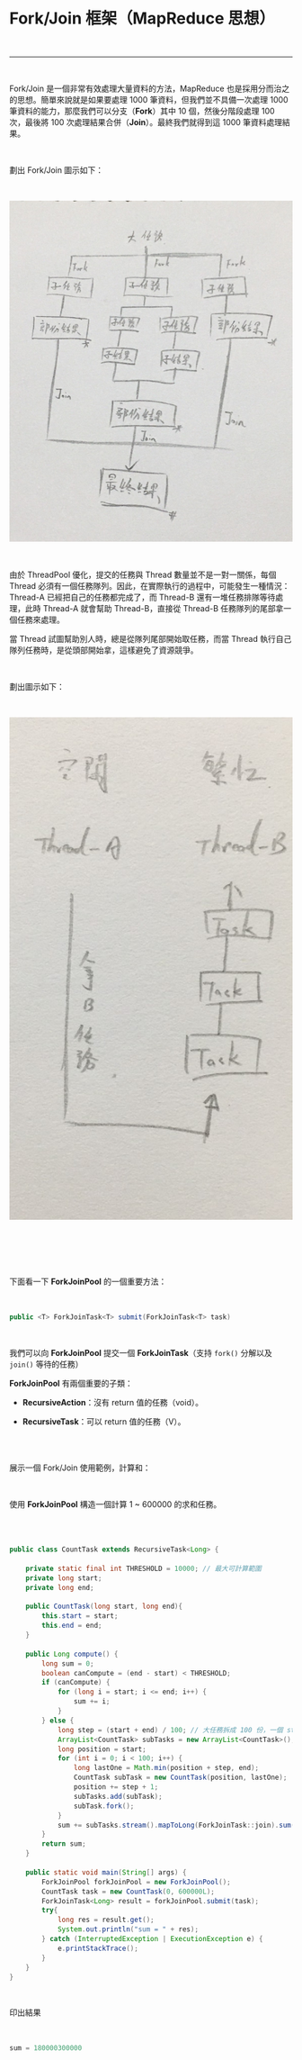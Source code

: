 # Fork/Join 框架（MapReduce 思想）

<br>

---

<br>

Fork/Join 是一個非常有效處理大量資料的方法，MapReduce 也是採用分而治之的思想。簡單來說就是如果要處理 1000 筆資料，但我們並不具備一次處理 1000 筆資料的能力，那麼我們可以分支（__Fork__）其中 10 個，然後分階段處理 100 次，最後將 100 次處理結果合併（__Join__）。最終我們就得到這 1000 筆資料處理結果。

<br>

劃出 Fork/Join 圖示如下：

<br>

![9](../imgs/9.jpg)

<br>

由於 ThreadPool 優化，提交的任務與 Thread 數量並不是一對一關係，每個 Thread 必須有一個任務隊列。因此，在實際執行的過程中，可能發生一種情況：Thread-A 已經把自己的任務都完成了，而 Thread-B 還有一堆任務排隊等待處理，此時 Thread-A 就會幫助 Thread-B，直接從 Thread-B 任務隊列的尾部拿一個任務來處理。

當 Thread 試圖幫助別人時，總是從隊列尾部開始取任務，而當 Thread 執行自己隊列任務時，是從頭部開始拿，這樣避免了資源競爭。

<br>

劃出圖示如下：

<br>

![10](../imgs/10.jpg)

<br>

<br>

<br>

<br>

下面看一下 __ForkJoinPool__ 的一個重要方法：

<br>

```java
public <T> ForkJoinTask<T> submit(ForkJoinTask<T> task)
```

<br>

我們可以向 __ForkJoinPool__ 提交一個 __ForkJoinTask__（支持 `fork()` 分解以及 `join()` 等待的任務）

__ForkJoinPool__ 有兩個重要的子類：

* __RecursiveAction__：沒有 return 值的任務（void）。

* __RecursiveTask__：可以 return 值的任務（V）。

<br><br>

展示一個 Fork/Join 使用範例，計算和：

<br>

使用 __ForkJoinPool__ 構造一個計算 1 ~ 600000 的求和任務。

<br><br>

```java
public class CountTask extends RecursiveTask<Long> {

    private static final int THRESHOLD = 10000; // 最大可計算範圍
    private long start;
    private long end;

    public CountTask(long start, long end){
        this.start = start;
        this.end = end;
    }

    public Long compute() {
        long sum = 0;
        boolean canCompute = (end - start) < THRESHOLD;
        if (canCompute) {
            for (long i = start; i <= end; i++) {
                sum += i;
            }
        } else {
            long step = (start + end) / 100; // 大任務拆成 100 份，一個 step 為一個子任務需要處裡的量。
            ArrayList<CountTask> subTasks = new ArrayList<CountTask>();
            long position = start;
            for (int i = 0; i < 100; i++) {
                long lastOne = Math.min(position + step, end);
                CountTask subTask = new CountTask(position, lastOne);
                position += step + 1;
                subTasks.add(subTask);
                subTask.fork();
            }
            sum += subTasks.stream().mapToLong(ForkJoinTask::join).sum();
        }
        return sum;
    }

    public static void main(String[] args) {
        ForkJoinPool forkJoinPool = new ForkJoinPool();
        CountTask task = new CountTask(0, 600000L);
        ForkJoinTask<Long> result = forkJoinPool.submit(task);
        try{
            long res = result.get();
            System.out.println("sum = " + res);
        } catch (InterruptedException | ExecutionException e) {
            e.printStackTrace();
        }
    }
}
```

<br>

印出結果

<br>

```java
sum = 180000300000
```